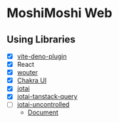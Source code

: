 # MoshiMoshi Web

## Using Libraries

- [x] [vite-deno-plugin](https://github.com/anatoo/vite-deno-plugin)
- [x] React
- [x] [wouter](https://github.com/molefrog/wouter)
- [x] [Chakra UI](https://chakra-ui.com)
- [x] [jotai](https://jotai.org)
- [x] [jotai-tanstack-query](https://github.com/jotaijs/jotai-tanstack-query)
- [ ] [jotai-uncontrolled](https://github.com/jotaijs/jotai-uncontrolled)
  - [Document](https://zenn.dev/dai_shi/articles/01813b22907dcf)
